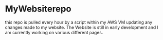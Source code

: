 # MyWebsiterepo
this repo is pulled every hour by a script within my AWS VM updating any changes made to my website. 
The Website is still in early development and I am currently working on various different pages.
